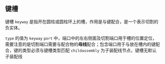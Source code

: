 #

## 键槽

键槽 `keyway` 是指开在圆柱或圆柱环上的槽，作用是与键配合，是一个表示切割的负实体。

`type` 的值为 `keyway`
`port` 中，端口中的左右侧面及切割端口用于槽的位置定位，需要注意的是切割端口需要与配合物的**母线**配合；包含端口用于与放在槽内的键配合，键的类型必须与键槽类型匹配
`childassembly` 为子装配线节点，键槽无默认子装配线
